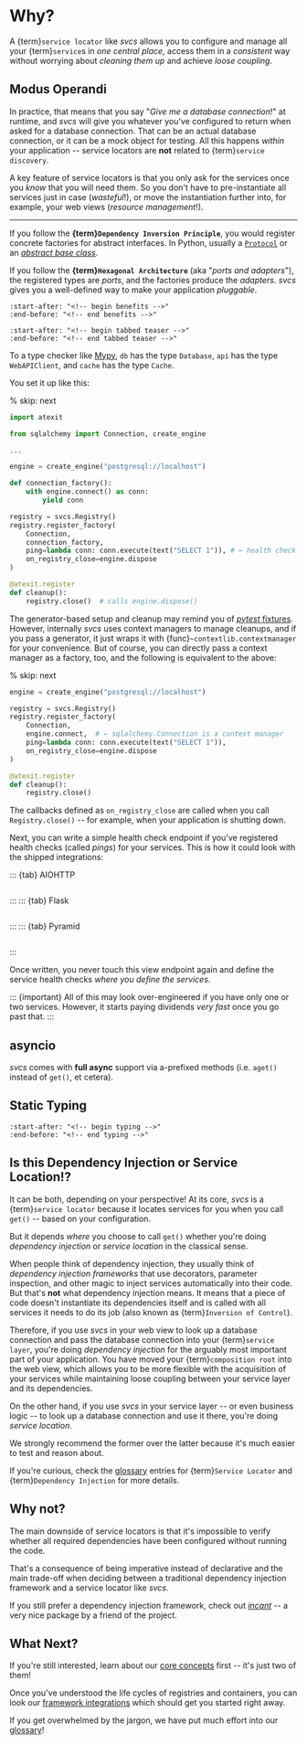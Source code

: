 # Why?

A {term}`service locator` like *svcs* allows you to configure and manage all your {term}`service`s in *one central place*, access them in a *consistent* way without worrying about *cleaning them up* and achieve *loose coupling*.


## Modus Operandi

In practice, that means that you say "*Give me a database connection*!" at runtime, and *svcs* will give you whatever you've configured to return when asked for a database connection.
That can be an actual database connection, or it can be a mock object for testing.
All this happens *within* your application -- service locators are **not** related to {term}`service discovery`.

A key feature of service locators is that you only ask for the services once you *know* that you will need them.
So you don't have to pre-instantiate all services just in case (*wasteful*!), or move the instantiation further into, for example, your web views (*resource management*!).

---

If you follow the **{term}`Dependency Inversion Principle`**, you would register concrete factories for abstract interfaces.
In Python, usually a [`Protocol`](https://docs.python.org/3/library/typing.html#typing.Protocol) or an [*abstract base class*](https://docs.python.org/3.11/library/abc.html).

If you follow the **{term}`Hexagonal Architecture`** (aka "*ports and adapters*"), the registered types are *ports*, and the factories produce the *adapters*.
*svcs* gives you a well-defined way to make your application *pluggable*.

```{include} ../README.md
:start-after: "<!-- begin benefits -->"
:end-before: "<!-- end benefits -->"
```

```{include} index.md
:start-after: "<!-- begin tabbed teaser -->"
:end-before: "<!-- end tabbed teaser -->"
```

To a type checker like [Mypy](https://mypy-lang.org), `db` has the type `Database`, `api` has the type `WebAPIClient`, and `cache` has the type `Cache`.

You set it up like this:

% skip: next

```python
import atexit

from sqlalchemy import Connection, create_engine

...

engine = create_engine("postgresql://localhost")

def connection_factory():
    with engine.connect() as conn:
        yield conn

registry = svcs.Registry()
registry.register_factory(
    Connection,
    connection_factory,
    ping=lambda conn: conn.execute(text("SELECT 1")), # ← health check
    on_registry_close=engine.dispose
)

@atexit.register
def cleanup():
    registry.close()  # calls engine.dispose()
```

The generator-based setup and cleanup may remind you of [*pytest* fixtures](https://docs.pytest.org/en/stable/explanation/fixtures.html).
However, internally *svcs* uses context managers to manage cleanups, and if you pass a generator, it just wraps it with {func}`~contextlib.contextmanager` for your convenience.
But of course, you can directly pass a context manager as a factory, too, and the following is equivalent to the above:

% skip: next

```python
engine = create_engine("postgresql://localhost")

registry = svcs.Registry()
registry.register_factory(
    Connection,
    engine.connect,  # ← sqlalchemy.Connection is a context manager
    ping=lambda conn: conn.execute(text("SELECT 1")),
    on_registry_close=engine.dispose
)

@atexit.register
def cleanup():
    registry.close()
```

The callbacks defined as `on_registry_close` are called when you call `Registry.close()` -- for example, when your application is shutting down.

Next, you can write a simple health check endpoint if you've registered health checks (called *pings*) for your services.
This is how it could look with the shipped integrations:

::: {tab} AIOHTTP
```{literalinclude} examples/aiohttp/health_check.py
```
:::
::: {tab} Flask
```{literalinclude} examples/flask/health_check.py
```
:::
::: {tab} Pyramid
```{literalinclude} examples/flask/health_check.py
```
:::

Once written, you never touch this view endpoint again and define the service health checks *where you define the services*.

::: {important}
All of this may look over-engineered if you have only one or two services.
However, it starts paying dividends *very fast* once you go past that.
:::


## asyncio

*svcs* comes with **full async** support via a-prefixed methods (i.e. `aget()` instead of `get()`, et cetera).


## Static Typing

```{include} ../README.md
:start-after: "<!-- begin typing -->"
:end-before: "<!-- end typing -->"
```

## Is this Dependency Injection or Service Location!?

It can be both, depending on your perspective!
At its core, *svcs* is a {term}`service locator` because it locates services for you when you call `get()` -- based on your configuration.

But it depends *where* you choose to call `get()` whether you're doing *dependency injection* or *service location* in the classical sense.

When people think of dependency injection, they usually think of *dependency injection frameworks* that use decorators, parameter inspection, and other magic to inject services automatically into their code.
But that's **not** what dependency injection means.
It means that a piece of code doesn't instantiate its dependencies itself and is called with all services it needs to do its job (also known as {term}`Inversion of Control`).

Therefore, if you use *svcs* in your web view to look up a database connection and pass the database connection into your {term}`service layer`, you're doing *dependency injection* for the arguably most important part of your application.
You have moved your {term}`composition root` into the web view, which allows you to be more flexible with the acquisition of your services while maintaining loose coupling between your service layer and its dependencies.

On the other hand, if you use *svcs* in your service layer -- or even business logic -- to look up a database connection and use it there, you're doing *service location*.

We strongly recommend the former over the latter because it's much easier to test and reason about.

If you're curious, check the [glossary](glossary) entries for {term}`Service Locator` and {term}`Dependency Injection` for more details.


## Why not?

The main downside of service locators is that it's impossible to verify whether all required dependencies have been configured without running the code.

That's a consequence of being imperative instead of declarative and the main trade-off when deciding between a traditional dependency injection framework and a service locator like *svcs*.

If you still prefer a dependency injection framework, check out [*incant*](https://github.com/Tinche/incant) -- a very nice package by a friend of the project.


## What Next?

If you're still interested, learn about our [core concepts](core-concepts) first -- it's just two of them!

Once you've understood the life cycles of registries and containers, you can look our [framework integrations](integrations/index.md) which should get you started right away.

If you get overwhelmed by the jargon, we have put much effort into our [glossary](glossary)!
